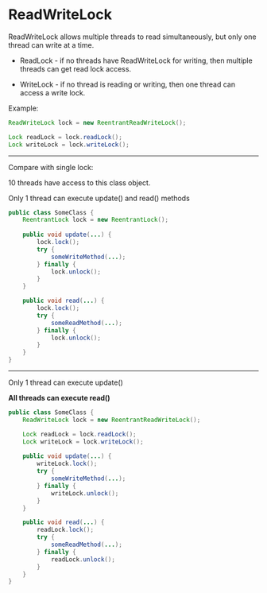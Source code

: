 # ReadWriteLock

ReadWriteLock allows multiple threads to read simultaneously, but only one thread can write at a time.

* ReadLock - if no threads have ReadWriteLock for writing, then multiple threads can get read lock access.

* WriteLock - if no thread is reading or writing, then one thread can access a write lock.

Example:
```java
ReadWriteLock lock = new ReentrantReadWriteLock();

Lock readLock = lock.readLock();
Lock writeLock = lock.writeLock();
```

---

Compare with single lock:

10 threads have access to this class object.

Only 1 thread can execute update() and read() methods
```java
public class SomeClass {
    ReentrantLock lock = new ReentrantLock();
    
    public void update(...) {
        lock.lock();
        try {
            someWriteMethod(...);
        } finally {
            lock.unlock();
        }
    }

    public void read(...) {
        lock.lock();
        try {
            someReadMethod(...);
        } finally {
            lock.unlock();
        }
    }
}
```

---

Only 1 thread can execute update()

**All threads can execute read()**
```java
public class SomeClass {
    ReadWriteLock lock = new ReentrantReadWriteLock();

    Lock readLock = lock.readLock();
    Lock writeLock = lock.writeLock();
    
    public void update(...) {
        writeLock.lock();
        try {
            someWriteMethod(...);
        } finally {
            writeLock.unlock();
        }
    }

    public void read(...) {
        readLock.lock();
        try {
            someReadMethod(...);
        } finally {
            readLock.unlock();
        }
    }
}
```